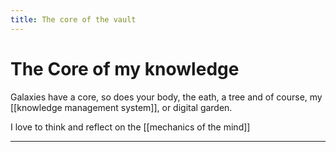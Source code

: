 ```yaml
---
title: The core of the vault
---
```


# The Core of my knowledge
Galaxies have a core, so does your body, the eath, a tree and of course, my [[knowledge management system]], or digital garden.

I love to think and reflect on the [[mechanics of the mind]]


  





---

